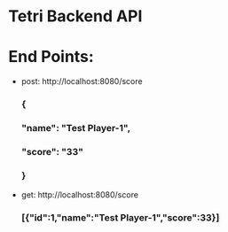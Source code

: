 # Tetri Backend API
# End Points: 
- post: http://localhost:8080/score
  ###  {
  ###  "name": "Test Player-1",
   ### "score": "33"

   ###  }
- get: http://localhost:8080/score
    ### [{"id":1,"name":"Test Player-1","score":33}]